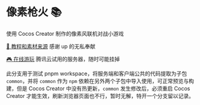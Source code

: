 # 像素枪火 📚

使用 Cocos Creator 制作的像素风联机对战小游戏

[🚀 教程和素材来源](https://www.bilibili.com/video/BV1jW4y1M7uK/) 感谢 up 的无私奉献

[🎮 在线游玩](http://122.51.127.27:8080/) 腾讯云试用的服务器，随时可能挂掉

此分支用于测试 pnpm workspace，将服务端和客户端公共的代码提取为子包 `common`，并将 `common` 作为 `npm` 依赖在另外两个子包中导入使用，可正常预览与构建，但是 Cocos Creator 中没有热更新，`common` 发生修改后，必须重启 Cocos Creator 才能生效，刷新浏览器页面也不行，暂时无解，特开一个分支留以记录。
